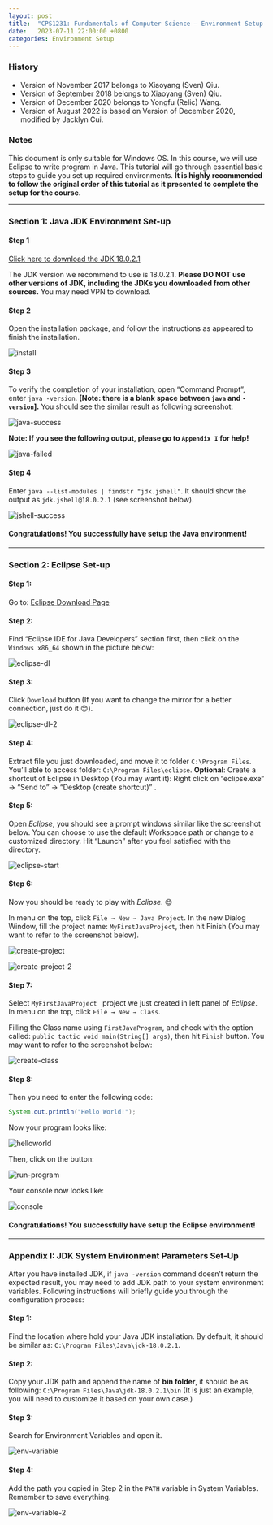 ```yaml
---
layout: post
title:  "CPS1231: Fundamentals of Computer Science – Environment Setup Guide (Windows Guide)"
date:   2023-07-11 22:00:00 +0800
categories: Environment Setup
---
```


### History

- Version of November 2017 belongs to Xiaoyang (Sven) Qiu.
- Version of September 2018 belongs to Xiaoyang (Sven) Qiu.
- Version of December 2020 belongs to Yongfu (Relic) Wang.
- Version of August 2022 is based on Version of December 2020, modified by Jacklyn Cui.

### Notes

This document is only suitable for Windows OS. In this course, we will use Eclipse to write program in Java. This tutorial will go through essential basic steps to guide you set up required environments. **It is highly recommended to follow the original order of this tutorial as it presented to complete the setup for the course.**

---

### Section 1: Java JDK Environment Set-up

#### Step 1

[Click here to download the JDK 18.0.2.1](https://download.oracle.com/java/18/archive/jdk-18.0.2.1_windows-x64_bin.exe)

The JDK version we recommend to use is 18.0.2.1. **Please DO NOT use other versions of JDK, including the JDKs you downloaded from other sources.** You may need VPN to download.

#### Step 2

Open the installation package, and follow the instructions as appeared to finish the installation.

![install](imgs\2023-07-11-env-setup\install.png)

#### Step 3

To verify the completion of your installation, open “Command Prompt”, enter `java -version`.
**[Note: there is a blank space between `java` and `-version`].**
You should see the similar result as following screenshot:

![java-success](imgs\2023-07-11-env-setup\java-success.png)

**Note: If you see the following output, please go to `Appendix I` for help!**

![java-failed](imgs\2023-07-11-env-setup\java-failed.png)

#### Step 4

Enter `java --list-modules | findstr "jdk.jshell"`. It should show the output as `jdk.jshell@18.0.2.1` (see screenshot below).

![jshell-success](imgs\2023-07-11-env-setup\jshell-success.png)

#### Congratulations! You successfully have setup the Java environment!

---

### Section 2: Eclipse Set-up

#### Step 1:

Go to: [Eclipse Download Page](https://www.eclipse.org/downloads/packages/)

#### Step 2:

Find “Eclipse IDE for Java Developers” section first, then click on the `Windows x86_64` shown in the picture below:

![eclipse-dl](imgs\2023-07-11-env-setup\eclipse-dl.png)

#### Step 3:

Click `Download` button (If you want to change the mirror for a better connection, just do it 😊).

![eclipse-dl-2](imgs\2023-07-11-env-setup\eclipse-dl-2.png)

#### Step 4: 

Extract file you just downloaded, and move it to folder `C:\Program Files`. You’ll able to access folder: `C:\Program Files\eclipse`.
**Optional**: Create a shortcut of Eclipse in Desktop (You may want it): Right click on “eclipse.exe” → “Send to” → “Desktop (create shortcut)” .

#### Step 5:

Open *Eclipse*, you should see a prompt windows similar like the screenshot below. You can choose to use the default Workspace path or change to a customized directory. Hit “Launch” after you feel satisfied with the directory.

![eclipse-start](imgs\2023-07-11-env-setup\eclipse-start.png)

#### Step 6:

Now you should be ready to play with *Eclipse*. 😊

In menu on the top, click `File → New → Java Project`. In the new Dialog Window, fill the project name: `MyFirstJavaProject`, then hit Finish (You may want to refer to the screenshot below).

![create-project](imgs\2023-07-11-env-setup\create-project.png)

![create-project-2](imgs\2023-07-11-env-setup\create-project-2.png)

#### Step 7:

Select `MyFirstJavaProject ` project we just created in left panel of *Eclipse*. In menu on the top, click `File → New → Class`.

Filling the Class name using `FirstJavaProgram`, and check with the option called:  `public tactic void main(String[] args)`, then hit `Finish` button. You may want to refer to the screenshot below:

![create-class](imgs\2023-07-11-env-setup\create-class.png)

#### Step 8:

Then you need to enter the following code:

```java
System.out.println("Hello World!");
```

Now your program looks like:

![helloworld](imgs\2023-07-11-env-setup\helloworld.png)

Then, click on the button:

![run-program](imgs\2023-07-11-env-setup\run-program.png)

Your console now looks like:

![console](imgs\2023-07-11-env-setup\console.png)

#### Congratulations! You successfully have setup the Eclipse environment!

---

### Appendix I: JDK System Environment Parameters Set-Up

After you have installed JDK, if `java -version` command doesn’t return the expected result, you may need to add JDK path to your system environment variables. Following instructions will briefly guide you through the configuration process:

#### Step 1:

Find the location where hold your Java JDK installation. By default, it should be similar as: `C:\Program Files\Java\jdk-18.0.2.1`.

#### Step 2:

Copy your JDK path and append the name of **bin folder**, it should be as following: `C:\Program Files\Java\jdk-18.0.2.1\bin`
(It is just an example, you will need to customize it based on your own case.)

#### Step 3:

Search for Environment Variables and open it.

![env-variable](imgs\2023-07-11-env-setup\env-variable.png)

#### Step 4:

Add the path you copied in Step 2 in the `PATH` variable in System Variables. Remember to save everything.

![env-variable-2](imgs\2023-07-11-env-setup\env-variable-2.png)

